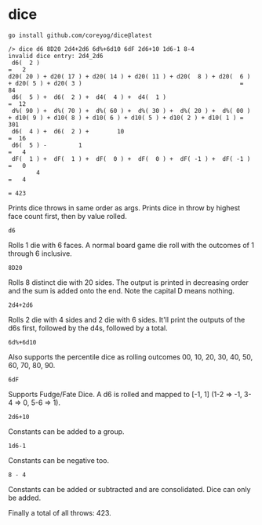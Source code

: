 # dice

```
go install github.com/coreyog/dice@latest
```

```
/> dice d6 8D20 2d4+2d6 6d%+6d10 6dF 2d6+10 1d6-1 8-4
invalid dice entry: 2d4_2d6
 d6(  2 )                                                                                                                               =   2
d20( 20 ) + d20( 17 ) + d20( 14 ) + d20( 11 ) + d20(  8 ) + d20(  6 ) + d20( 5 ) + d20( 3 )                                             =  84
 d6(  5 ) +  d6(  2 ) +  d4(  4 ) +  d4(  1 )                                                                                           =  12
 d%( 90 ) +  d%( 70 ) +  d%( 60 ) +  d%( 30 ) +  d%( 20 ) +  d%( 00 ) + d10( 9 ) + d10( 8 ) + d10( 6 ) + d10( 5 ) + d10( 2 ) + d10( 1 ) = 301
 d6(  4 ) +  d6(  2 ) +        10                                                                                                       =  16
 d6(  5 ) -         1                                                                                                                   =   4
 dF(  1 ) +  dF(  1 ) +  dF(  0 ) +  dF(  0 ) +  dF( -1 ) +  dF( -1 )                                                                   =   0
        4                                                                                                                               =   4
                                                                                                                                        = 423
```

Prints dice throws in same order as args. Prints dice in throw by highest face count first, then by value rolled.

    d6

Rolls 1 die with 6 faces. A normal board game die roll with the outcomes of 1 through 6 inclusive.

    8D20

Rolls 8 distinct die with 20 sides. The output is printed in decreasing order and the sum is added onto the end. Note the capital D means nothing.

    2d4+2d6

Rolls 2 die with 4 sides and 2 die with 6 sides. It'll print the outputs of the d6s first, followed by the d4s, followed by a total.

    6d%+6d10

Also supports the percentile dice as rolling outcomes 00, 10, 20, 30, 40, 50, 60, 70, 80, 90.

    6dF

Supports Fudge/Fate Dice. A d6 is rolled and mapped to [-1, 1] (1-2 => -1, 3-4 => 0, 5-6 => 1).

    2d6+10

Constants can be added to a group.

    1d6-1

Constants can be negative too.

    8 - 4

Constants can be added or subtracted and are consolidated. Dice can only be added.

Finally a total of all throws: 423.